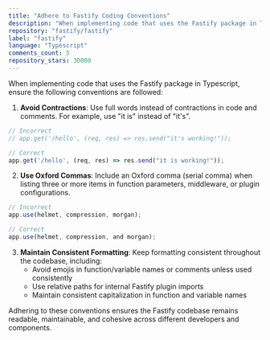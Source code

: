 ```yaml
---
title: "Adhere to Fastify Coding Conventions"
description: "When implementing code that uses the Fastify package in Typescript, ensure the following conventions are followed: avoid contractions, use Oxford commas, and maintain consistent formatting."
repository: "fastify/fastify"
label: "fastify"
language: "Typescript"
comments_count: 5
repository_stars: 30000
---
```


When implementing code that uses the Fastify package in Typescript, ensure the following conventions are followed:

1. **Avoid Contractions**: Use full words instead of contractions in code and comments. For example, use "it is" instead of "it's".

```typescript
// Incorrect
// app.get('/hello', (req, res) => res.send("it's working!"));

// Correct 
app.get('/hello', (req, res) => res.send("it is working!"));
```

2. **Use Oxford Commas**: Include an Oxford comma (serial comma) when listing three or more items in function parameters, middleware, or plugin configurations.

```typescript
// Incorrect
app.use(helmet, compression, morgan);

// Correct
app.use(helmet, compression, and morgan);
```

3. **Maintain Consistent Formatting**: Keep formatting consistent throughout the codebase, including:
   - Avoid emojis in function/variable names or comments unless used consistently
   - Use relative paths for internal Fastify plugin imports
   - Maintain consistent capitalization in function and variable names

Adhering to these conventions ensures the Fastify codebase remains readable, maintainable, and cohesive across different developers and components.
